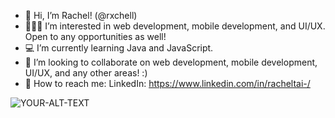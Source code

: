 - 👋 Hi, I’m Rachel! (@rxchell)
- 👩🏻‍💻 I’m interested in web development, mobile development, and UI/UX. Open to any opportunities as well!
- 💻 I’m currently learning Java and JavaScript.
- 💞️ I’m looking to collaborate on web development, mobile development, UI/UX, and any other areas! :) 
- 💬 How to reach me: LinkedIn: https://www.linkedin.com/in/racheltai-/

<!---
rxchell/rxchell is a ✨ special ✨ repository because its `README.md` (this file) appears on your GitHub profile.
You can click the Preview link to take a look at your changes.
--->

<picture>
 <source media="(prefers-color-scheme: dark)" srcset="YOUR-DARKMODE-IMAGE">
 <source media="(prefers-color-scheme: light)" srcset="YOUR-LIGHTMODE-IMAGE">
 <img alt="YOUR-ALT-TEXT" src="YOUR-DEFAULT-IMAGE">
</picture>
